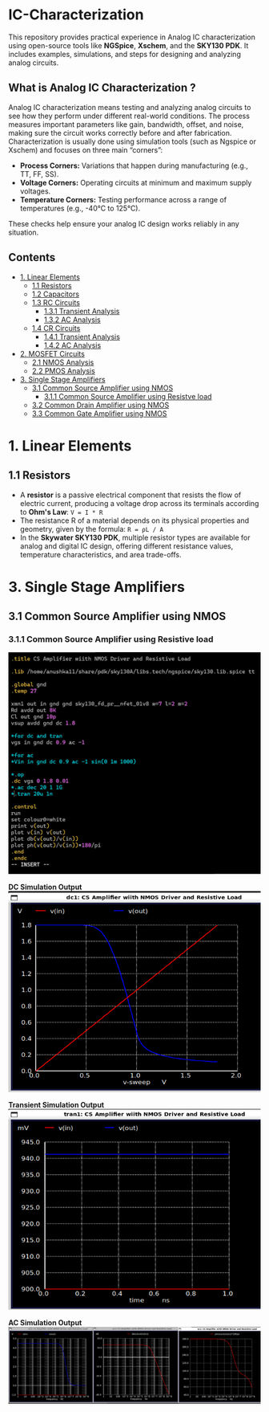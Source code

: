 # IC-Characterization
This repository provides practical experience in Analog IC characterization using open-source tools like **NGSpice**, **Xschem**, and the **SKY130 PDK**. It includes examples, simulations, and steps for designing and analyzing analog circuits.

## What is Analog IC Characterization ?
Analog IC characterization means testing and analyzing analog circuits to see how they perform under different real-world conditions. The process measures important parameters like gain, bandwidth, offset, and noise, making sure the circuit works correctly before and after fabrication. Characterization is usually done using simulation tools (such as Ngspice or Xschem) and focuses on three main “corners”:

- **Process Corners:** Variations that happen during manufacturing (e.g., TT, FF, SS).
- **Voltage Corners:** Operating circuits at minimum and maximum supply voltages.
- **Temperature Corners:** Testing performance across a range of temperatures (e.g., -40°C to 125°C).

These checks help ensure your analog IC design works reliably in any situation.


## Contents

- [1. Linear Elements](#1-linear-elements)
  - [1.1 Resistors](#11-resistors)
  - [1.2 Capacitors](#12-capacitors)
  - [1.3 RC Circuits](#13-rc-circuits)
     - [1.3.1 Transient Analysis](#131-transient-analysis)
     - [1.3.2 AC Analysis](#132-ac-analysis)
  - [1.4 CR Circuits](#14-cr-circuits)
     - [1.4.1 Transient Analysis](#141-transient-analysis)
     - [1.4.2 AC Analysis](#142-ac-analysis)
- [2. MOSFET Circuits](#2-mosfet-circuits)
  - [2.1 NMOS Analysis](#21-nmos-analysis)
  - [2.2 PMOS Analysis](#22-pmos-analysis)
- [3. Single Stage Amplifiers](#3-single-stage-amplifiers)
  - [3.1 Common Source Amplifier using NMOS](#31-common-source-amplifier-using-NMOS)
    - [3.1.1 Common Source Amplifier using Resistve load](#311-common-source-amplifier-using-resistive-load)
  - [3.2 Common Drain Amplifier using NMOS](#33-common-drain-amplifier-using-NMOS)
  - [3.3 Common Gate Amplifier using NMOS](#35-common-gate-amplifier-using-NMOS)
 

# 1. Linear Elements

## 1.1 Resistors

- A **resistor** is a passive electrical component that resists the flow of electric current, producing a voltage drop across its terminals according to **Ohm's Law**:   `` V = I * R ``
- The resistance R of a material depends on its physical properties and geometry, given by the formula: `` R = ρL / A ``
- In the **Skywater SKY130 PDK**, multiple resistor types are available for analog and digital IC design, offering different resistance values, temperature characteristics, and area trade-offs.

# 3. Single Stage Amplifiers

## 3.1 Common Source Amplifier using NMOS

### 3.1.1 Common Source Amplifier using Resistive load

<img src="simulation%20results/ngspice/1.png" width="600" />

**DC Simulation Output**  
<img src="simulation%20results/ngspice/2.png" width="600" height="400" />

**Transient Simulation Output**  
<img src="simulation%20results/ngspice/3.png" width="600" height="400" />

**AC Simulation Output**  
<img src="simulation%20results/ngspice/4.png" width="600" />

